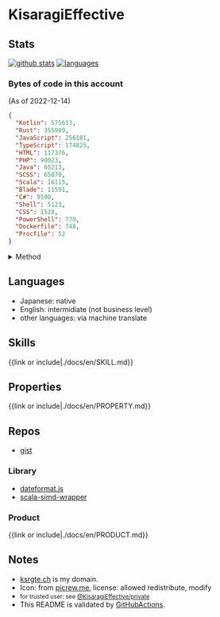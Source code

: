 # KisaragiEffective
## Stats

[![github stats](https://github-readme-stats.vercel.app/api?username=KisaragiEffective&count_private=true&show_icons=true&theme=dark)](https://github.com/anuraghazra/github-readme-stats)
[![languages](https://github-readme-stats.vercel.app/api/top-langs/?username=KisaragiEffective&theme=dark)](https://github.com/anuraghazra/github-readme-stats)

### Bytes of code in this account

(As of 2022-12-14)
```json
{
  "Kotlin": 575633,
  "Rust": 355909,
  "JavaScript": 256181,
  "TypeScript": 174825,
  "HTML": 117376,
  "PHP": 90023,
  "Java": 65213,
  "SCSS": 65070,
  "Scala": 16115,
  "Blade": 11591,
  "C#": 9590,
  "Shell": 5123,
  "CSS": 1528,
  "PowerShell": 779,
  "Dockerfile": 748,
  "Procfile": 52
}
```

<details><summary>Method</summary>

**GraphQL query**
```graphql
query { 
  user(login: "KisaragiEffective") { 
    login
    repositories(first: 100, isFork: false, privacy: PUBLIC) {
      nodes {
        name
        primaryLanguage {
          name
        }
        languages(first: 100) {
          edges {
            node {
              name
              color
            }
            size
          }
        }
        
      }
      totalDiskUsage
      pageInfo {
        endCursor
        startCursor
        hasNextPage
      }
      totalCount
    }
  }
}
```

**bash**
see `scripts/language_bytes.sh`.

</details>

## Languages
- Japanese: native
- English: intermidiate (not business level)
- other languages: via machine translate

## Skills
{{link or include|./docs/en/SKILL.md}}

## Properties
{{link or include|./docs/en/PROPERTY.md}}

## Repos
- [gist](https://gist.github.com/KisaragiEffective)

### Library
- [dateformat.js](https://github.com/KisaragiEffective/dateformat.js)
- [scala-simd-wrapper](https://github.com/KisaragiEffective/scala-simd-wrapper)

### Product
{{link or include|./docs/en/PRODUCT.md}}

## Notes
- [ksrgte.ch](https://services.ksrgte.ch) is my domain.
- Icon: from [picrew.me](https://picrew.me/image_maker/36849), license: allowed redistribute, modify
- <small>for trusted user: see [@KisaragiEffective/private](https://github.com/KisaragiEffective/private)</small>
- This README is validated by [GitHubActions](https://github.com/KisaragiEffective/KisaragiEffective/blob/live/.github/workflows/markdown-lint.yml).
